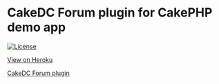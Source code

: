 # CakeDC Forum plugin for CakePHP demo app

[![License](https://img.shields.io/packagist/l/cakephp/app.svg?style=flat-square)](https://packagist.org/packages/cakephp/app)

[View on Heroku](https://cakephp-forum.herokuapp.com/)

[CakeDC Forum plugin](https://github.com/CakeDC/cakephp-forum)
